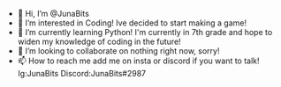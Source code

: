 - 👋 Hi, I’m @JunaBits
- 👀 I’m interested in Coding! Ive decided to start making a game!
- 🌱 I’m currently learning Python! I'm currently in 7th grade and hope to widen my knowledge of coding in the future!
- 💞️ I’m looking to collaborate on nothing right now, sorry!
- 📫 How to reach me add me on insta or discord if you want to talk! Ig:JunaBits    Discord:JunaBits#2987

<!---
JunaBits/JunaBits is a ✨ special ✨ repository because its `README.md` (this file) appears on your GitHub profile.
You can click the Preview link to take a look at your changes.
--->
